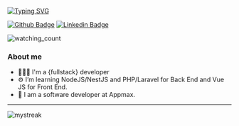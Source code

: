 <a href="https://git.io/typing-svg"><img src="https://readme-typing-svg.demolab.com?font=Sarabun&pause=1000&color=F7F7F7&width=435&lines=Hi%2C+I'm+Rafael!+%3AD" alt="Typing SVG" /></a>

[![Github Badge](https://img.shields.io/badge/GitHub-100000?style=for-the-badge&logo=github&logoColor=white)](https://github.com/rflcnunes)
[![Linkedin Badge](https://img.shields.io/badge/LinkedIn-0077B5?style=for-the-badge&logo=linkedin&logoColor=white)](https://www.linkedin.com/in/rflcstnunes/)

<img src="https://komarev.com/ghpvc/?username=rflcnunes&color=brightgreen" alt="watching_count" />


### About me
- 👨🏻‍💻    I'm a {fullstack} developer
- ⚙️    I’m learning NodeJS/NestJS and PHP/Laravel for Back End and Vue JS for Front End.
- 👔    I am a software developer at Appmax.

<!--
### Technologies
[![Javascript Badge](https://img.shields.io/badge/JavaScript-F7DF1E?style=for-the-badge&logo=javascript&logoColor=black)](https://www.linkedin.com/in/rflcstnunes/)
[![CSS Badge](https://img.shields.io/badge/CSS-239120?&style=for-the-badge&logo=css3&logoColor=white)](https://www.linkedin.com/in/rflcstnunes/)
[![CSS3 Badge](https://img.shields.io/badge/CSS3-1572B6?style=for-the-badge&logo=css3&logoColor=white)](https://www.linkedin.com/in/rflcstnunes/)
[![PHP Badge](https://img.shields.io/badge/PHP-777BB4?style=for-the-badge&logo=php&logoColor=white)](https://www.linkedin.com/in/rflcstnunes/)
[![PHP Badge](https://img.shields.io/badge/Vue.js-35495E?style=for-the-badge&logo=vue.js&logoColor=4FC08D)](https://www.linkedin.com/in/rflcstnunes/)
[![Bootstrap Badge](https://img.shields.io/badge/Bootstrap-563D7C?style=for-the-badge&logo=bootstrap&logoColor=white)](https://www.linkedin.com/in/rflcstnunes/)
[![Laravel Badge](https://img.shields.io/badge/Laravel-FF2D20?style=for-the-badge&logo=laravel&logoColor=white)](https://www.linkedin.com/in/rflcstnunes/)
[![MySQL Badge](https://img.shields.io/badge/MySQL-00000F?style=for-the-badge&logo=mysql&logoColor=white)](https://www.linkedin.com/in/rflcstnunes/)
-->
<!-- [![Top Langs](https://github-readme-stats.vercel.app/api/top-langs/?username=rflcnunes&layout=compact)](https://github.com/anuraghazra/github-readme-stats)
<img src="https://github-readme-streak-stats.herokuapp.com/?user=rflcnunes&theme=tokyonight" alt="mystreak"/> -->

<hr>
<img src="https://github-readme-streak-stats.herokuapp.com/?user=rflcnunes&theme=tokyonight" alt="mystreak"/>


